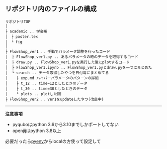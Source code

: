 ## リポジトリ内のファイルの構成
```
リポジトリTOP
│
├ academic .. 学会用
│　├ poster.tex
│　└ fig
│
├ FlowShop_ver1 .. 手動でパラメータ調整を行ったコード
│  ├ FlowShop_ver1.py .. あるパラメータの時のデータを取得するコード
│  ├ draw.py .. FlowShop_ver1.pyを実行した後にplotするコード
│  ├ FlowShop_ver1.ipynb .. FlowShop_ver1.pyとdraw.pyを一つにまとめた
│  └ search .. データ取得したやつを日付毎にまとめてる
│    ├ exp.md ハイパーパラメータのパターンの詳細
│    ├ t_12 .. time=12としたときのデータ
│    ├ t_30 .. time=30としたときのデータ
│    └ plots .. plotした図
├ FlowShop_ver2 .. ver1をupdateしたやつ(改良中)
```

---

**注意事項**

- pyquboはpython 3.6から3.10までしかポートしてない
- openjijはpython 3.8以上

必要だったら[pyenv](https://qiita.com/koooooo/items/b21d87ffe2b56d0c589b)からlocalの方使って設定して